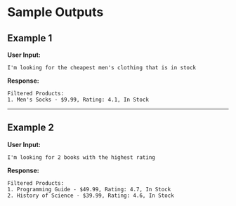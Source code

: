 # Sample Outputs

## Example 1
**User Input:**
```
I'm looking for the cheapest men's clothing that is in stock
```
**Response:**
```
Filtered Products:
1. Men's Socks - $9.99, Rating: 4.1, In Stock
```

---

## Example 2
**User Input:**
```
I'm looking for 2 books with the highest rating
```
**Response:**
```
Filtered Products:
1. Programming Guide - $49.99, Rating: 4.7, In Stock
2. History of Science - $39.99, Rating: 4.6, In Stock
``` 